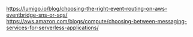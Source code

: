 https://lumigo.io/blog/choosing-the-right-event-routing-on-aws-eventbridge-sns-or-sqs/
https://aws.amazon.com/blogs/compute/choosing-between-messaging-services-for-serverless-applications/